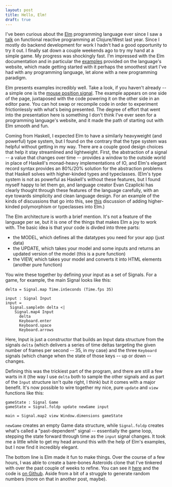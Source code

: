 ```yaml
---
layout: post
title: Hello, Elm!
draft: true
---
```


I've been curious about the [Elm][elm] programming language ever since I saw a [talk][clojurewesttalk] on functional reactive programming at Clojure/West last year. Since I mostly do backend development for work I hadn't had a good opportunity to try it out. I finally sat down a couple weekends ago to try my hand at a simple game. My progress was shockingly fast. I'm impressed with the Elm documentation and in particular the [examples][examples] provided on the language's website, which made getting started with it perhaps the smoothest start I've had with any programming language, let alone with a new programming paradigm.

Elm presents examples incredibly well. Take a look, if you haven't already -- a simple one is the [mouse position signal][mousepos]. The example appears on one side of the page, juxtaposed with the code powering it on the other side in an editor pane. You can hot swap or recompile code in order to experiment frictionlessly with what's being presented. The degree of effort that went into the presentation here is something I don't think I've ever seen for a programming language's website, and it made the path of starting out with Elm smooth and fun.

Coming from Haskell, I expected Elm to have a similarly heavyweight (and powerful) type system, but I found on the contrary that the type system was helpful without getting in my way. There are a couple good design choices that help it stay streamlined and lightweight. First, the abstraction of a signal -- a value that changes over time -- provides a window to the outside world in place of Haskell's monad-heavy implementations of IO, and Elm's elegant record syntax provides an 80%/20% solution for the abstraction problems that Haskell solves with higher-kinded types and typeclasses. (Elm's type system is not as powerful as Haskell's without these features, but I found myself happy to let them go, and language creator Evan Czaplicki has clearly thought through these features of the language carefully, with an eye towards simplicity and clean language design. For an example of the kinds of discussions that go into this, see [this][HKPdiscussion] discussion of adding higher-kinded polymorphism or typeclasses into Elm.)

The Elm architecture is worth a brief mention. It's not a feature of the language per se, but it is one of the things that makes Elm a joy to work with. The basic idea is that your code is divded into three parts:

- the MODEL, which defines all the datatypes you need for your app (just data)
- the UPDATE, which takes your model and some inputs and returns an updated version of the model (this is a pure function)
- the VIEW, which takes your model and converts it into HTML elements (another pure function)

You wire these together by defining your input as a set of Signals. For a game, for example, the main Signal looks like this:

~~~
delta = Signal.map Time.inSeconds (Time.fps 35)

input : Signal Input
input =
  Signal.sampleOn delta <|
    Signal.map4 Input
      delta
      Keyboard.enter
      Keyboard.space
      Keyboard.arrows
~~~

Here, Input is just a constructor that builds an Input data structure from the signals `delta` (which delivers a series of time deltas targeting the given number of frames per second -- 35, in my case) and the three `Keyboard` signals (which change when the state of those keys -- up or down -- changes.

Defining this was the trickiest part of the program, and there are still a few warts in it (the way I use `delta` both to sample the other signals and as part of the `Input` structure isn't quite right, I think) but it comes with a major benefit. It's now possible to wire together my nice, pure `update` and `view` functions like this:

~~~
gameState : Signal Game
gameState = Signal.foldp update newGame input

main = Signal.map2 view Window.dimensions gameState
~~~
`newGame` creates an empty Game data structure, while `Signal.foldp` creates what's called a "past-dependent" signal -- essentially the game loop, stepping the state forward through time as the `input` signal changes. It took me a little while to get my head around this with the help of Elm's examples, but I now find it incredibly elegant.

The bottom line is Elm made it fun to make things. Over the course of a few hours, I was able to create a bare-bones Asteroids clone that I've tinkered with over the past couple of weeks to refine. You can see it [here](/asteroids/) and the code is [on Github][asteroids-github]. Aside from a bit of a struggle to generate random numbers (more on that in another post, maybe).

[elm]: http://elm-lang.org/
[clojurewesttalk]: https://www.youtube.com/watch?v=rOKOCAkHNYw
[examples]: http://elm-lang.org/examples
[mousepos]: http://elm-lang.org/examples/mouse-position
[HKPdiscussion]: https://github.com/elm-lang/elm-compiler/issues/1039
[asteroids-github]: https://github.com/loganmhb/asteroids


